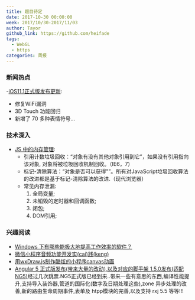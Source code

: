 ```yaml
---
title: 题目待定
date: 2017-10-30 00:00:00
week: 2017/10/30-2017/11/03
author: Tayor
github_link: https://github.com/heifade
tags:
  - WebGL
  - https
categories: 周报
---
```



### 新闻热点

-[iOS11.1正式版发布更新](https://time.geekbang.org/column/article/669):
  - 修复WiFi漏洞
  - 3D Touch 功能回归
  - 新增了 70 多种表情符号...


### 技术深入

- [JS 中的内存管理](https://zhuanlan.zhihu.com/p/30552148):
  - 引用计数垃圾回收：“对象有没有其他对象引用到它”，如果没有引用指向该对象, 对象将被垃圾回收机制回收。（IE6，7）
  - 标记-清除算法：“对象是否可以获得"”。所有对JavaScript垃圾回收算法的改进都是基于标记-清除算法的改进.（现代浏览器）
  - 常见内存泄漏:
    1. 全局变量;
    2. 未销毁的定时器和回调函数;
    3. 闭包;
    4. DOM引用;


### 兴趣阅读

- [Windows 下有哪些能极大地提高工作效率的软件？](https://www.zhihu.com/question/22919326/answer/252382602)
- [微信小程序音频功能开发实(cai)践(keng)](https://juejin.im/post/59f938ad51882529642100e4)
- [用wxDraw.js制作酷炫的小程序canvas动画](https://juejin.im/post/59f74c7ef265da432840253d)
- [Angular 5 正式版发布(带来大量的改动),以及对应的脚手架 1.5.0发布(适配 NG5)](https://juejin.im/entry/59fa7cbbf265da430405f3da/detail)经过几次跳票.NG5正式版已经到来..带来一些有意思的东西,编译性能提升,支持导入装饰器,管道的国际化(数字及日期处理这些),zone 异步处理的改善,新的路由生命周期事件,表单及 htpp模块的完善,以及支持 rxj 5.5 等等!!!
